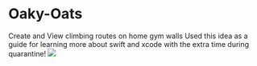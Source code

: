 # Oaky-Oats
Create and View climbing routes on home gym walls
Used this idea as a guide for learning more about swift and xcode with the extra time during quarantine!
![](https://www.google.com/imgres?imgurl=https%3A%2F%2Fimages.unsplash.com%2Fphoto-1494548162494-384bba4ab999%3Fixlib%3Drb-1.2.1%26ixid%3DeyJhcHBfaWQiOjEyMDd9%26w%3D1000%26q%3D80&imgrefurl=https%3A%2F%2Funsplash.com%2Fs%2Fphotos%2Fdawn&tbnid=a9B7raWE3PxoBM&vet=12ahUKEwj0o5DSkNXsAhVOHzQIHS7WBkAQMygAegUIARDQAQ..i&docid=ezcoKoowmsJC7M&w=1000&h=1000&q=images&safe=strict&ved=2ahUKEwj0o5DSkNXsAhVOHzQIHS7WBkAQMygAegUIARDQAQ)
